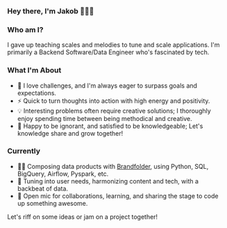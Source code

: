 ### Hey there, I'm Jakob 🎸👨‍💻

### Who am I?
I gave up teaching scales and melodies to tune and scale applications. I'm primarily a Backend Software/Data Engineer who's fascinated by tech.

### What I'm About
- 🎯 I love challenges, and I'm always eager to surpass goals and expectations.
- ⚡ Quick to turn thoughts into action with high energy and positivity.
- 💡 Interesting problems often require creative solutions; I thoroughly enjoy spending time between being methodical and creative.
- 📖 Happy to be ignorant, and satisfied to be knowledgeable; Let's knowledge share and grow together!

### Currently
- 🧑‍🔧 Composing data products with [Brandfolder](https://brandfolder.com/), using Python, SQL, BigQuery, Airflow, Pyspark, etc.
- 🤝 Tuning into user needs, harmonizing content and tech, with a backbeat of data.
- 🎤 Open mic for collaborations, learning, and sharing the stage to code up something awesome.

Let's riff on some ideas or jam on a project together!
